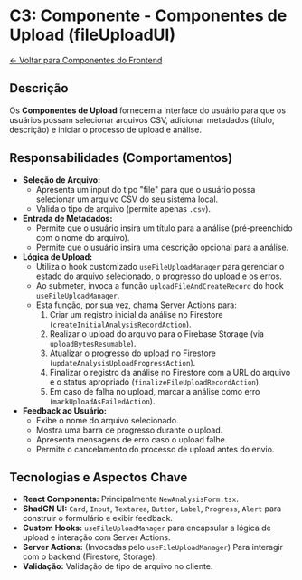 
# C3: Componente - Componentes de Upload (fileUploadUI)

[<- Voltar para Componentes do Frontend](./../01-frontend-app-components.md)

## Descrição

Os **Componentes de Upload** fornecem a interface do usuário para que os usuários possam selecionar arquivos CSV, adicionar metadados (título, descrição) e iniciar o processo de upload e análise.

## Responsabilidades (Comportamentos)

*   **Seleção de Arquivo:**
    *   Apresenta um input do tipo "file" para que o usuário possa selecionar um arquivo CSV do seu sistema local.
    *   Valida o tipo de arquivo (permite apenas `.csv`).
*   **Entrada de Metadados:**
    *   Permite que o usuário insira um título para a análise (pré-preenchido com o nome do arquivo).
    *   Permite que o usuário insira uma descrição opcional para a análise.
*   **Lógica de Upload:**
    *   Utiliza o hook customizado `useFileUploadManager` para gerenciar o estado do arquivo selecionado, o progresso do upload e os erros.
    *   Ao submeter, invoca a função `uploadFileAndCreateRecord` do hook `useFileUploadManager`.
    *   Esta função, por sua vez, chama Server Actions para:
        1.  Criar um registro inicial da análise no Firestore (`createInitialAnalysisRecordAction`).
        2.  Realizar o upload do arquivo para o Firebase Storage (via `uploadBytesResumable`).
        3.  Atualizar o progresso do upload no Firestore (`updateAnalysisUploadProgressAction`).
        4.  Finalizar o registro da análise no Firestore com a URL do arquivo e o status apropriado (`finalizeFileUploadRecordAction`).
        5.  Em caso de falha no upload, marcar a análise como erro (`markUploadAsFailedAction`).
*   **Feedback ao Usuário:**
    *   Exibe o nome do arquivo selecionado.
    *   Mostra uma barra de progresso durante o upload.
    *   Apresenta mensagens de erro caso o upload falhe.
    *   Permite o cancelamento do processo de upload antes do envio.

## Tecnologias e Aspectos Chave

*   **React Components:** Principalmente `NewAnalysisForm.tsx`.
*   **ShadCN UI:** `Card`, `Input`, `Textarea`, `Button`, `Label`, `Progress`, `Alert` para construir o formulário e exibir feedback.
*   **Custom Hooks:** `useFileUploadManager` para encapsular a lógica de upload e interação com Server Actions.
*   **Server Actions:** (Invocadas pelo `useFileUploadManager`) Para interagir com o backend (Firestore, Storage).
*   **Validação:** Validação de tipo de arquivo no cliente.
